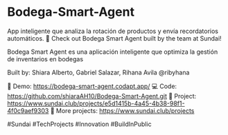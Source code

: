 # Bodega-Smart-Agent
App inteligente que analiza la rotación de productos y envía recordatorios automáticos.
🚀 Check out Bodega Smart Agent built by the team at Sundai!

Bodega Smart Agent es una aplicación inteligente que optimiza la gestión de inventarios en bodegas 

Built by: Shiara Alberto, Gabriel Salazar, Rihana Avila @ribyhana

🔗 Demo: https://bodega-smart-agent.codapt.app/
💻 Code: https://github.com/shiaraAH10/Bodega-Smart-Agent.git
📄 Project: https://www.sundai.club/projects/e5d1415b-4a45-4b38-98f1-4f0c9aef9303
🌟 More projects: https://www.sundai.club/projects

#Sundai #TechProjects #Innovation #BuildInPublic
